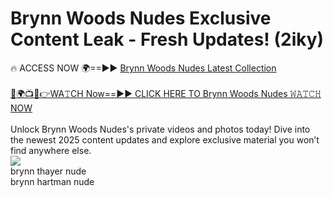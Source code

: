# Brynn Woods Nudes Exclusive Content Leak - Fresh Updates! (2iky)

🔥 ACCESS NOW 🌍==►► <a href="https://tinyurl.com/2mz8nhtm" rel="nofollow">Brynn Woods Nudes Latest Collection</a>
<br><br>
[🔴🌍📺📱👉WA𝚃CH Now==►► CLICK HERE TO Brynn Woods Nudes 𝚆𝙰𝚃𝙲𝙷 NOW](https://tinyurl.com/2mz8nhtm)
<br><br>
Unlock Brynn Woods Nudes's private videos and photos today! Dive into the newest 2025 content updates and explore exclusive material you won’t find anywhere else.
<br>
<a href="https://tinyurl.com/2mz8nhtm" rel="nofollow" data-target="animated-image.originalLink"><img src="https://camo.githubusercontent.com/8a4f000d20f83aca3bf7ec5f350d767afa0574a8a352519fd8cfa583a6f93a33/68747470733a2f2f692e696d6775722e636f6d2f644a486b345a712e676966" data-canonical-src="https://i.imgur.com/dJHk4Zq.gif" style="max-width: 100%; display: inline-block;" data-target="animated-image.originalImage"></a>
<br>
brynn thayer nude<br>
brynn hartman nude